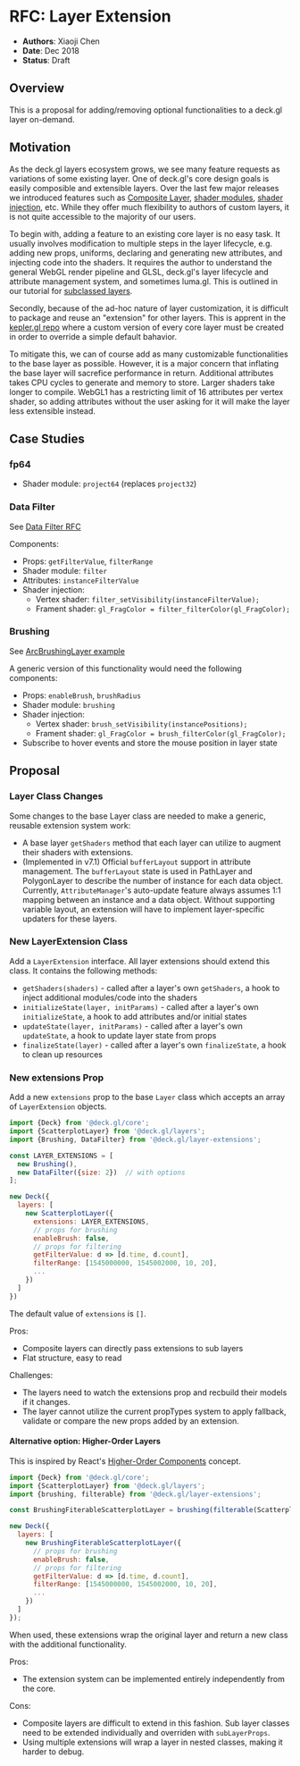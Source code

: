 # RFC: Layer Extension

* **Authors**: Xiaoji Chen
* **Date**: Dec 2018
* **Status**: Draft


## Overview

This is a proposal for adding/removing optional functionalities to a deck.gl layer on-demand.


## Motivation

As the deck.gl layers ecosystem grows, we see many feature requests as variations of some existing layer. One of deck.gl's core design goals is easily composible and extensible layers. Over the last few major releases we introduced features such as [Composite Layer](/docs/api-reference/composite-layer.md), [shader modules](https://github.com/uber/luma.gl/blob/master/docs/developer-guide/shadertools/using-shader-modules.md), [shader injection](https://github.com/uber/luma.gl/blob/master/dev-docs/RFCs/v6.0/shader-fragment-injection-rfc.md), etc. While they offer much flexibility to authors of custom layers, it is not quite accessible to the majority of our users.

To begin with, adding a feature to an existing core layer is no easy task. It usually involves modification to multiple steps in the layer lifecycle, e.g. adding new props, uniforms, declaring and generating new attributes, and injecting code into the shaders. It requires the author to understand the general WebGL render pipeline and GLSL, deck.gl's layer lifecycle and attribute management system, and sometimes luma.gl. This is outlined in our tutorial for [subclassed layers](/docs/developer-guide/subclassed-layers.md).

Secondly, because of the ad-hoc nature of layer customization, it is difficult to package and reuse an "extension" for other layers. This is apprent in the [kepler.gl repo](https://github.com/uber/kepler.gl/tree/master/src/deckgl-layers) where a custom version of every core layer must be created in order to override a simple default bahavior.

To mitigate this, we can of course add as many customizable functionalities to the base layer as possible. However, it is a major concern that inflating the base layer will sacrefice performance in return. Additional attributes takes CPU cycles to generate and memory to store. Larger shaders take longer to compile. WebGL1 has a restricting limit of 16 attributes per vertex shader, so adding attributes without the user asking for it will make the layer less extensible instead.


## Case Studies

### fp64

* Shader module: `project64` (replaces `project32`)

### Data Filter

See [Data Filter RFC](/dev-docs/RFCs/v6.0/data-filter-rfc.md)

Components:

* Props: `getFilterValue`, `filterRange`
* Shader module: `filter`
* Attributes: `instanceFilterValue`
* Shader injection:
  - Vertex shader: `filter_setVisibility(instanceFilterValue);`
  - Frament shader: `gl_FragColor = filter_filterColor(gl_FragColor);`

### Brushing

See [ArcBrushingLayer example](https://gist.github.com/Pessimistress/dc2becf3809c67dc443b4dbab1b9a46f#file-index-html-L128)

A generic version of this functionality would need the following components:

* Props: `enableBrush`, `brushRadius`
* Shader module: `brushing`
* Shader injection:
  - Vertex shader: `brush_setVisibility(instancePositions);`
  - Frament shader: `gl_FragColor = brush_filterColor(gl_FragColor);`
* Subscribe to hover events and store the mouse position in layer state

## Proposal

### Layer Class Changes

Some changes to the base Layer class are needed to make a generic, reusable extension system work:

* A base layer `getShaders` method that each layer can utilize to augment their shaders with extensions.
* (Implemented in v7.1) Official `bufferLayout` support in attribute management. The `bufferLayout` state is used in PathLayer and PolygonLayer to describe the number of instance for each data object. Currently, `AttributeManager`'s auto-update feature always assumes 1:1 mapping between an instance and a data object. Without supporting variable layout, an extension will have to implement layer-specific updaters for these layers.

### New LayerExtension Class

Add a `LayerExtension` interface. All layer extensions should extend this class. It contains the following methods:

- `getShaders(shaders)` - called after a layer's own `getShaders`, a hook to inject additional modules/code into the shaders
- `initializeState(layer, initParams)` - called after a layer's own `initializeState`, a hook to add attributes and/or initial states
- `updateState(layer, initParams)` - called after a layer's own `updateState`, a hook to update layer state from props
- `finalizeState(layer)` - called after a layer's own `finalizeState`, a hook to clean up resources

### New extensions Prop

Add a new `extensions` prop to the base `Layer` class which accepts an array of `LayerExtension` objects.

```js
import {Deck} from '@deck.gl/core';
import {ScatterplotLayer} from '@deck.gl/layers';
import {Brushing, DataFilter} from '@deck.gl/layer-extensions';

const LAYER_EXTENSIONS = [
  new Brushing(),
  new DataFilter({size: 2})  // with options
];

new Deck({
  layers: [
    new ScatterplotLayer({
      extensions: LAYER_EXTENSIONS,
      // props for brushing
      enableBrush: false,
      // props for filtering
      getFilterValue: d => [d.time, d.count],
      filterRange: [1545000000, 1545002000, 10, 20],
      ...
    })
  ]
})
```

The default value of `extensions` is `[]`.

Pros:

- Composite layers can directly pass extensions to sub layers
- Flat structure, easy to read

Challenges:

- The layers need to watch the extensions prop and recbuild their models if it changes.
- The layer cannot utilize the current propTypes system to apply fallback, validate or compare the new props added by an extension.


#### Alternative option: Higher-Order Layers

This is inspired by React's [Higher-Order Components](https://reactjs.org/docs/higher-order-components.html) concept.

```js
import {Deck} from '@deck.gl/core';
import {ScatterplotLayer} from '@deck.gl/layers';
import {brushing, filterable} from '@deck.gl/layer-extensions';

const BrushingFiterableScatterplotLayer = brushing(filterable(ScatterplotLayer, {size: 2}));

new Deck({
  layers: [
    new BrushingFiterableScatterplotLayer({
      // props for brushing
      enableBrush: false,
      // props for filtering
      getFilterValue: d => [d.time, d.count],
      filterRange: [1545000000, 1545002000, 10, 20],
      ...
    })
  ]
});
```

When used, these extensions wrap the original layer and return a new class with the additional functionality.

Pros:

- The extension system can be implemented entirely independently from the core.

Cons:

- Composite layers are difficult to extend in this fashion. Sub layer classes need to be extended individually and overriden with `subLayerProps`.
- Using multiple extensions will wrap a layer in nested classes, making it harder to debug.

